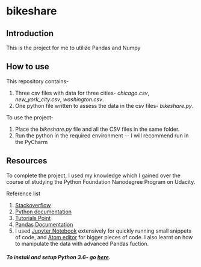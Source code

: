 # bikeshare
## Introduction
This is the project for me to utilize Pandas and Numpy
## How to use
This repository contains-
1. Three csv files with data for three cities- <i>chicago.csv</i>, <i>new_york_city.csv</i>, <i>washington.csv</i>.
2. One python file written to assess the data in the csv files- <i>bikeshare.py</i>.

To use the project-
1. Place the <i>bikeshare.py</i> file and all the CSV files in the same folder.
2. Run the python in the required environment -- I will recommend run in the PyCharm
## Resources
To complete the project, I used my knowledge which I gained over the course of studying the Python Foundation Nanodegree Program on Udacity.

Reference list 
1. [Stackoverflow](https://stackoverflow.com/)
2. [Python documentation](https://docs.python.org/3/library/)
3. [Tutorials Point](https://www.tutorialspoint.com/python/)
4. [Pandas Documentation](https://pandas.pydata.org/pandas-docs/version/0.17.0/)
5. I used [Jupyter Notebook](http://jupyter.org/) extensively for quickly running small snippets of code, and [Atom editor](https://atom.io/) for bigger pieces of code.
 I also learnt on how to manipulate the data with advanced Pandas fuction. 
##### To install and setup Python 3.6- go [here](about:blank).
